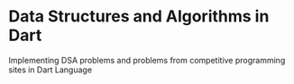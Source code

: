 # Data Structures and Algorithms in Dart

Implementing DSA problems and problems from competitive programming sites in Dart Language 
